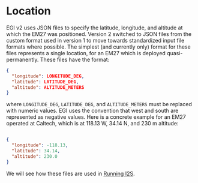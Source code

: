 # Location

EGI v2 uses JSON files to specify the latitude, longitude, and altitude at which the EM27 was positioned.
Version 2 switched to JSON files from the custom format used in version 1 to move towards standardized input file formats where possible.
The simplest (and currently only) format for these files represents a single location, for an EM27 which is deployed quasi-permanently.
These files have the format:

```json
{
  "longitude": LONGITUDE_DEG,
  "latitude": LATITUDE_DEG,
  "altitude": ALTITUDE_METERS
}
```

where `LONGITUDE_DEG`, `LATITUDE_DEG`, and `ALTITUDE_METERS` must be replaced with numeric values.
EGI uses the convention that west and south are represented as negative values.
Here is a concrete example for an EM27 operated at Caltech, which is at 118.13 W, 34.14 N, and 230 m altitude:

```json

{
  "longitude": -118.13,
  "latitude": 34.14,
  "altitude": 230.0
}
```

We will see how these files are used in [Running I2S](./run-i2s.md).
